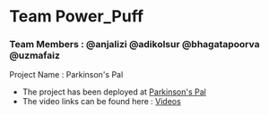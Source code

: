 # Team Power_Puff

### Team Members : @anjalizi @adikolsur @bhagatapoorva @uzmafaiz

Project Name : Parkinson's Pal
* The project has been deployed at [Parkinson's Pal](powerpacked.pythonanywhere.com)
* The video links can be found here : [Videos](https://drive.google.com/open?id=1tyOHWlU00NLO9wMypwmKm5YtfeoFdP7n)
